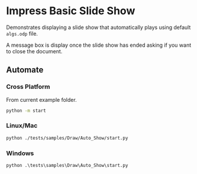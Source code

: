 # Impress Basic Slide Show

Demonstrates displaying a slide show that automatically plays using default `algs.odp` file.

A message box is display once the slide show has ended asking if you want to close the document.

## Automate

### Cross Platform

From current example folder.

```sh
python -m start
```

### Linux/Mac

```sh
python ./tests/samples/Draw/Auto_Show/start.py
```

### Windows

```ps
python .\tests\samples\Draw\Auto_Show\start.py
```
